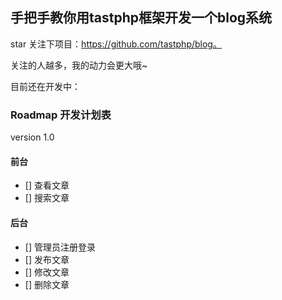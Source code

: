 ## 手把手教你用tastphp框架开发一个blog系统



star 关注下项目：https://github.com/tastphp/blog。

关注的人越多，我的动力会更大哦~

目前还在开发中：

### Roadmap 开发计划表

version 1.0

#### 前台
- [] 查看文章
- [] 搜索文章

#### 后台
- [] 管理员注册登录
- [] 发布文章
- [] 修改文章
- [] 删除文章

